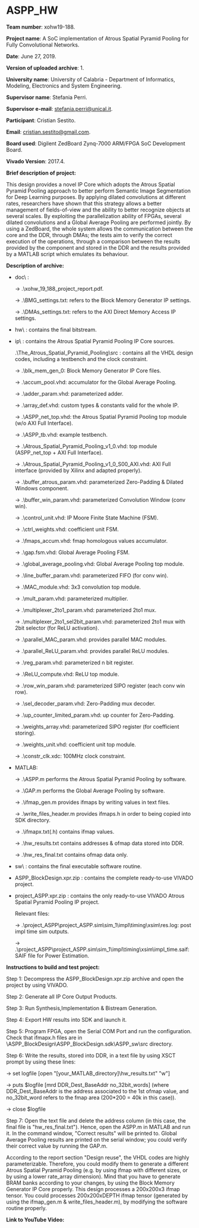 # ASPP_HW 

**Team number**: xohw19-188.

**Project name**: A SoC implementation of Atrous Spatial Pyramid Pooling for Fully Convolutional Networks.

**Date**: June 27, 2019.

**Version of uploaded archive**: 1.

**University name**: University of Calabria - Department of Informatics, Modeling, Electronics and System Engineering.

**Supervisor name**: Stefania Perri.

**Supervisor e-mail**: stefania.perri@unical.it.

**Participant**: Cristian Sestito.

**Email**: cristian.sestito@gmail.com.


**Board used**: Digilent ZedBoard Zynq-7000 ARM/FPGA SoC Development Board.

**Vivado Version**: 2017.4.

**Brief description of project:**

This design provides a novel IP Core which adopts the Atrous Spatial Pyramid Pooling approach to better perform Semantic Image Segmentation for Deep Learning purposes. By applying dilated convolutions at different rates, researchers have shown that this strategy allows a better management of fields-of-view and the ability to better recognize objects at several scales.
By exploiting the parallelization ability of FPGAs, several dilated convolutions and a Global Average Pooling are performed jointly. 
By using a ZedBoard, the whole system allows the communication between the core and the DDR, through DMAs; the tests aim to verify the correct execution of the operations, through a comparison between the results provided by the component and stored in the DDR and the results provided by a MATLAB script which emulates its behaviour.


**Description of archive:**

- doc\ : 

	 -> .\xohw_19_188_project_report.pdf.

	 -> .\BMG_settings.txt: refers to the Block Memory Generator IP settings.

	 -> .\DMAs_settings.txt: refers to the AXI Direct Memory Access IP settings.
	
- hw\ : contains the final bitstream.

- ip\ : contains the Atrous Spatial Pyramid Pooling IP Core sources.

	.\The_Atrous_Spatial_Pyramid_Pooling\src : contains all the VHDL design codes, including a testbench and the clock constraint.

	 -> .\blk_mem_gen_0: Block Memory Generator IP Core files.
	
	 -> .\accum_pool.vhd: accumulator for the Global Average Pooling.
	
	 -> .\adder_param.vhd: parameterized adder.

	 -> .\array_def.vhd: custom types & constants valid for the whole IP.

	 -> .\ASPP_net_top.vhd: the Atrous Spatial Pyramid Pooling top module (w/o AXI Full Interface).

	 -> .\ASPP_tb.vhd: example testbench.

	 -> .\Atrous_Spatial_Pyramid_Pooling_v1_0.vhd: top module (ASPP_net_top + AXI Full Interface).

	 -> .\Atrous_Spatial_Pyramid_Pooling_v1_0_S00_AXI.vhd: AXI Full interface (provided by Xilinx and adapted properly).

	 -> .\buffer_atrous_param.vhd: parameterized Zero-Padding & Dilated Windows component.

	 -> .\buffer_win_param.vhd: parameterized Convolution Window (conv win).

	 -> .\control_unit.vhd: IP Moore Finite State Machine (FSM).

	 -> .\ctrl_weights.vhd: coefficient unit FSM.

	 -> .\fmaps_accum.vhd: fmap homologous values accumulator.

	 -> .\gap.fsm.vhd: Global Average Pooling FSM.

	 -> .\global_average_pooling.vhd: Global Average Pooling top module.

	 -> .\line_buffer_param.vhd: parameterized FIFO (for conv win).

	 -> .\MAC_module.vhd: 3x3 convolution top module.

	 -> .\mult_param.vhd: parameterized multiplier.

	 -> .\multiplexer_2to1_param.vhd: parameterized 2to1 mux.

	 -> .\multiplexer_2to1_sel2bit_param.vhd: parameterized 2to1 mux with 2bit selector (for ReLU activation).

	 -> .\parallel_MAC_param.vhd: provides parallel MAC modules.

	 -> .\parallel_ReLU_param.vhd: provides parallel ReLU modules.

	 -> .\reg_param.vhd: parameterized n bit register.

	 -> .\ReLU_compute.vhd: ReLU top module.

	 -> .\row_win_param.vhd: parameterized SIPO register (each conv win row).

	 -> .\sel_decoder_param.vhd: Zero-Padding mux decoder.

	 -> .\up_counter_limited_param.vhd: up counter for Zero-Padding.

	 -> .\weights_array.vhd: parameterized SIPO register (for coefficient storing).

	 -> .\weights_unit.vhd: coefficient unit top module.

	 -> .\constr_clk.xdc: 100MHz clock constraint.
		
- MATLAB\: 

	 -> .\ASPP.m performs the Atrous Spatial Pyramid Pooling by software.
	
	 -> .\GAP.m performs the Global Average Pooling by software.
	
	 -> .\ifmap_gen.m provides ifmaps by writing values in text files.
	
	 -> .\write_files_header.m provides ifmaps.h in order to being copied into SDK directory.
	
	 -> .\ifmapx.txt(.h) contains ifmap values.
	
	 -> .\hw_results.txt contains addresses & ofmap data stored into DDR.
	
	 -> .\hw_res_final.txt contains ofmap data only.
	
- sw\ : contains the final executable software routine.

- ASPP_BlockDesign.xpr.zip : contains the complete ready-to-use VIVADO project.

- project_ASPP.xpr.zip : contains the only ready-to-use VIVADO Atrous Spatial Pyramid Pooling IP project.

	Relevant files:
	
	-> .\project_ASPP\project_ASPP.sim\sim_1\impl\timing\xsim\res.log: post impl time sim outputs.
	
	-> .\project_ASPP\project_ASPP.sim\sim_1\impl\timing\xsim\impl_time.saif: SAIF file for Power Estimation.


**Instructions to build and test project:**

Step 1: Decompress the ASPP_BlockDesign.xpr.zip archive and open the project by using VIVADO.

Step 2: Generate all IP Core Output Products.

Step 3: Run Synthesis,Implementation & Bistream Generation.

Step 4: Export HW results into SDK and launch it.

Step 5: Program FPGA, open the Serial COM Port and run the configuration. Check that ifmapx.h files are in \ASPP_BlockDesign\ASPP_BlockDesign.sdk\ASPP_sw\src directory.

Step 6: Write the results, stored into DDR, in a text file by using XSCT prompt by using these lines:

-> set logfile [open "[your_MATLAB_directory]\hw_results.txt" "w"]
	
-> puts $logfile [mrd DDR_Dest_BaseAddr no_32bit_words] 
(where DDR_Dest_BaseAddr is the address associated to the 1st ofmap value, and no_32bit_word refers to the fmap area (200*200 = 40k in this case)).
	
-> close $logfile
	
Step 7: Open the text file and delete the address column (in this case, the final file is "hw_res_final.txt"). Hence, open the ASPP.m in MATLAB and run it. In the command window, "Correct results" will be printed to. Global Average Pooling results are printed on the serial window; you could verify their correct value by running the GAP.m.

According to the report section "Design reuse", the VHDL codes are highly parameterizable. Therefore, you could modify them to generate a different Atrous Spatial Pyramid Pooling (e.g. by using ifmap with different sizes, or by using a lower rate_array dimension). Mind that you have to generate BRAM banks according to your changes, by using the Block Memory Generator IP Core properly.
This design processes a 200x200x3 ifmap tensor. You could processes 200x200xDEPTH ifmap tensor (generated by using the ifmap_gen.m & write_files_header.m), by modifying the software routine properly.


**Link to YouTube Video:**
